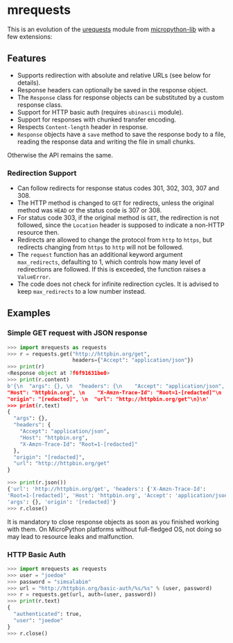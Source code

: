 # mrequests

This is an evolution of the [urequests] module from [micropython-lib] with a few
extensions:


## Features

* Supports redirection with absolute and relative URLs (see below for details).
* Response headers can optionally be saved in the response object.
* The `Response` class for response objects can be substituted by a custom
  response class.
* Support for HTTP basic auth (requires `ubinascii` module).
* Support for responses with chunked transfer encoding.
* Respects `Content-length` header in response.
* `Response` objects have a `save` method to save the response body to
  a file, reading the response data and writing the file in small chunks.

Otherwise the API remains the same.


### Redirection Support

* Can follow redirects for response status codes 301, 302, 303, 307 and 308.
* The HTTP method is changed to `GET` for redirects, unless the original
  method was `HEAD` or the status code is 307 or 308.
* For status code 303, if the original method is `GET`, the redirection is not
  followed, since the `Location` header is supposed to indicate a non-HTTP
  resource then.
* Redirects are allowed to change the protocol from `http` to `https`,
  but redirects changing from `https` to `http` will not be followed.
* The `request` function has an additional keyword argument `max_redirects`,
  defaulting to 1, which controls how many level of redirections are followed.
  If this is exceeded, the function raises a `ValueError`.
* The code does not check for infinite redirection cycles. It is advised to
  keep `max_redirects` to a low number instead.


## Examples


### Simple GET request with JSON response

```py
>>> import mrequests as requests
>>> r = requests.get("http://httpbin.org/get",
                     headers={"Accept": "application/json"})
>>> print(r)
<Response object at 7f6f91631be0>
>>> print(r.content)
b'{\n  "args": {}, \n  "headers": {\n    "Accept": "application/json", \n
"Host": "httpbin.org", \n    "X-Amzn-Trace-Id": "Root=1-[redacted]"\n  }, \n
"origin": "[redacted]", \n  "url": "http://httpbin.org/get"\n}\n'
>>> print(r.text)
{
  "args": {},
  "headers": {
    "Accept": "application/json",
    "Host": "httpbin.org",
    "X-Amzn-Trace-Id": "Root=1-[redacted]"
  },
  "origin": "[redacted]",
  "url": "http://httpbin.org/get"
}

>>> print(r.json())
{'url': 'http://httpbin.org/get', 'headers': {'X-Amzn-Trace-Id':
'Root=1-[redacted]', 'Host': 'httpbin.org', 'Accept': 'application/json'},
'args': {}, 'origin': '[redacted]'}
>>> r.close()
```

It is mandatory to close response objects as soon as you finished working with
them. On MicroPython platforms without full-fledged OS, not doing so may lead
to resource leaks and malfunction.


### HTTP Basic Auth

```py
>>> import mrequests as requests
>>> user = "joedoe"
>>> password = "simsalabim"
>>> url = "http://httpbin.org/basic-auth/%s/%s" % (user, password)
>>> r = requests.get(url, auth=(user, password))
>>> print(r.text)
{
  "authenticated": true,
  "user": "joedoe"
}
>>> r.close()
```

[micropython-lib]: https://github.com/micropython/micropython-lib
[urequests]: https://github.com/micropython/micropython-lib/blob/master/urequests/urequests.py

